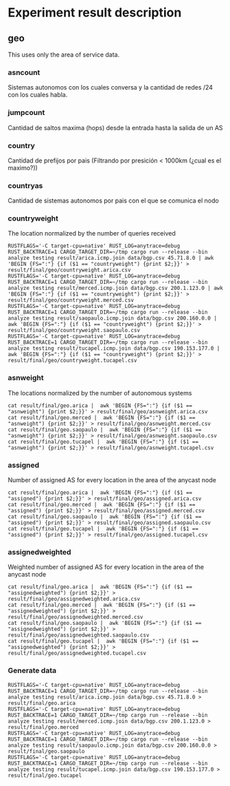 # Experiment result description
## geo
This uses only the area of service data.

### asncount
Sistemas autonomos con los cuales conversa y la cantidad de redes /24 con los cuales habla.

### jumpcount
Cantidad de saltos maxima (hops) desde la entrada hasta la salida de un AS

### country
Cantidad de prefijos por pais (Filtrando por presición < 1000km (¿cual es el maximo?))

### countryas
Cantidad de sistemas autonomos por pais con el que se comunica el nodo

### countryweight
The location normalized by the number of queries received

```
RUSTFLAGS='-C target-cpu=native' RUST_LOG=anytrace=debug RUST_BACKTRACE=1 CARGO_TARGET_DIR=~/tmp cargo run --release --bin analyze testing result/arica.icmp.join data/bgp.csv 45.71.8.0 | awk 'BEGIN {FS=":"} {if ($1 == "countryweight") {print $2;}}' > result/final/geo/countryweight.arica.csv
RUSTFLAGS='-C target-cpu=native' RUST_LOG=anytrace=debug RUST_BACKTRACE=1 CARGO_TARGET_DIR=~/tmp cargo run --release --bin analyze testing result/merced.icmp.join data/bgp.csv 200.1.123.0 | awk 'BEGIN {FS=":"} {if ($1 == "countryweight") {print $2;}}' > result/final/geo/countryweight.merced.csv
RUSTFLAGS='-C target-cpu=native' RUST_LOG=anytrace=debug RUST_BACKTRACE=1 CARGO_TARGET_DIR=~/tmp cargo run --release --bin analyze testing result/saopaulo.icmp.join data/bgp.csv 200.160.0.0 | awk 'BEGIN {FS=":"} {if ($1 == "countryweight") {print $2;}}' > result/final/geo/countryweight.saopaulo.csv
RUSTFLAGS='-C target-cpu=native' RUST_LOG=anytrace=debug RUST_BACKTRACE=1 CARGO_TARGET_DIR=~/tmp cargo run --release --bin analyze testing result/tucapel.icmp.join data/bgp.csv 190.153.177.0 | awk 'BEGIN {FS=":"} {if ($1 == "countryweight") {print $2;}}' > result/final/geo/countryweight.tucapel.csv
```

### asnweight
The locations normalized by the number of autonomous systems
```
cat result/final/geo.arica |  awk 'BEGIN {FS=":"} {if ($1 == "asnweight") {print $2;}}' > result/final/geo/asnweight.arica.csv
cat result/final/geo.merced |  awk 'BEGIN {FS=":"} {if ($1 == "asnweight") {print $2;}}' > result/final/geo/asnweight.merced.csv
cat result/final/geo.saopaulo |  awk 'BEGIN {FS=":"} {if ($1 == "asnweight") {print $2;}}' > result/final/geo/asnweight.saopaulo.csv
cat result/final/geo.tucapel |  awk 'BEGIN {FS=":"} {if ($1 == "asnweight") {print $2;}}' > result/final/geo/asnweight.tucapel.csv
```

### assigned
Number of assigned AS for every location in the area of the anycast node
```
cat result/final/geo.arica |  awk 'BEGIN {FS=":"} {if ($1 == "assigned") {print $2;}}' > result/final/geo/assigned.arica.csv
cat result/final/geo.merced |  awk 'BEGIN {FS=":"} {if ($1 == "assigned") {print $2;}}' > result/final/geo/assigned.merced.csv
cat result/final/geo.saopaulo |  awk 'BEGIN {FS=":"} {if ($1 == "assigned") {print $2;}}' > result/final/geo/assigned.saopaulo.csv
cat result/final/geo.tucapel |  awk 'BEGIN {FS=":"} {if ($1 == "assigned") {print $2;}}' > result/final/geo/assigned.tucapel.csv
```

### assignedweighted
Weighted number of assigned AS for every location in the area of the anycast node
```
cat result/final/geo.arica |  awk 'BEGIN {FS=":"} {if ($1 == "assignedweighted") {print $2;}}' > result/final/geo/assignedweighted.arica.csv
cat result/final/geo.merced |  awk 'BEGIN {FS=":"} {if ($1 == "assignedweighted") {print $2;}}' > result/final/geo/assignedweighted.merced.csv
cat result/final/geo.saopaulo |  awk 'BEGIN {FS=":"} {if ($1 == "assignedweighted") {print $2;}}' > result/final/geo/assignedweighted.saopaulo.csv
cat result/final/geo.tucapel |  awk 'BEGIN {FS=":"} {if ($1 == "assignedweighted") {print $2;}}' > result/final/geo/assignedweighted.tucapel.csv
```

### Generate data
```
RUSTFLAGS='-C target-cpu=native' RUST_LOG=anytrace=debug RUST_BACKTRACE=1 CARGO_TARGET_DIR=~/tmp cargo run --release --bin analyze testing result/arica.icmp.join data/bgp.csv 45.71.8.0 > result/final/geo.arica
RUSTFLAGS='-C target-cpu=native' RUST_LOG=anytrace=debug RUST_BACKTRACE=1 CARGO_TARGET_DIR=~/tmp cargo run --release --bin analyze testing result/merced.icmp.join data/bgp.csv 200.1.123.0 > result/final/geo.merced
RUSTFLAGS='-C target-cpu=native' RUST_LOG=anytrace=debug RUST_BACKTRACE=1 CARGO_TARGET_DIR=~/tmp cargo run --release --bin analyze testing result/saopaulo.icmp.join data/bgp.csv 200.160.0.0 > result/final/geo.saopaulo
RUSTFLAGS='-C target-cpu=native' RUST_LOG=anytrace=debug RUST_BACKTRACE=1 CARGO_TARGET_DIR=~/tmp cargo run --release --bin analyze testing result/tucapel.icmp.join data/bgp.csv 190.153.177.0 > result/final/geo.tucapel
```